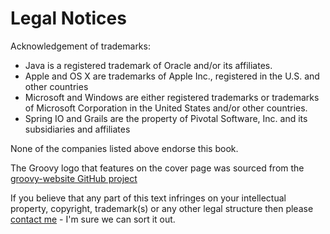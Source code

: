 # Legal Notices

Acknowledgement of trademarks:

- Java is a registered trademark of Oracle and/or its affiliates.
- Apple and OS X are trademarks of Apple Inc., registered in the U.S. and other countries
- Microsoft and Windows are either registered trademarks or trademarks of Microsoft Corporation in the United States and/or other countries.
- Spring IO and Grails are the property of Pivotal Software, Inc. and its subsidiaries and affiliates

None of the companies listed above endorse this book.

The Groovy logo that features on the cover page was sourced from the [groovy-website GitHub project](https://github.com/groovy/groovy-website/blob/master/site/src/site/assets/img/groovy-logo-colored.svg)

If you believe that any part of this text infringes on your intellectual property, copyright, trademark(s) or any other legal structure then please [contact me](mailto:groovy@duncan.dickinson.name) - I'm sure we can sort it out.
